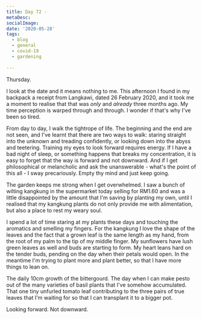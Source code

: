 ```yaml
---
title: Day 72 - 
metaDesc: 
socialImage:  
date: '2020-05-28'
tags:
  - blog
  - general
  - covid-19
  - gardening
  
---
```


Thursday. 

I look at the date and it means nothing to me. This afternoon I found in my backpack a receipt from Langkawi, dated 26 February 2020, and it took me a moment to realise that that was *only* and *already* three months ago. My time perception is warped through and through. I wonder if that's why I've been so tired.  

From day to day, I walk the tightrope of life. The beginning and the end are not seen, and I've learnt that there are two ways to walk: staring straight into the unknown and treading confidently, or looking down into the abyss and teetering. Training my eyes to look forward requires energy. If I have a bad night of sleep, or something happens that breaks my concentration, it is easy to forget that the way is forward and not downward. And if I get philosophical or melancholic and ask the unanswerable - what's the point of this all - I sway precariously. Empty thy mind and just keep going.

The garden keeps me strong when I get overwhelmed. I saw a bunch of wilting kangkung in the supermarket today selling for RM1.60 and was a little disappointed by the amount that I'm saving by planting my own, until I realised that my kangkung plants do not only provide me with alimentation, but also a place to rest my weary soul. 

I spend a lot of time staring at my plants these days and touching the aromatics and smelling my fingers. For the kangkung I love the shape of the leaves and the fact that a grown leaf is the same length as my hand, from the root of my palm to the tip of my middle finger. My sunflowers have lush green leaves as well and buds are starting to form. My heart leans hard on the tender buds, pending on the day when their petals would open. In the meantime I'm trying to plant more and plant better, so that I have more things to lean on. 

The daily 10cm growth of the bittergourd. The day when I can make pesto out of the many varieties of basil plants that I've somehow accumulated. That one tiny unfurled tomato leaf contributing to the three pairs of true leaves that I'm waiting for so that I can transplant it to a bigger pot. 

Looking forward. Not downward. 

